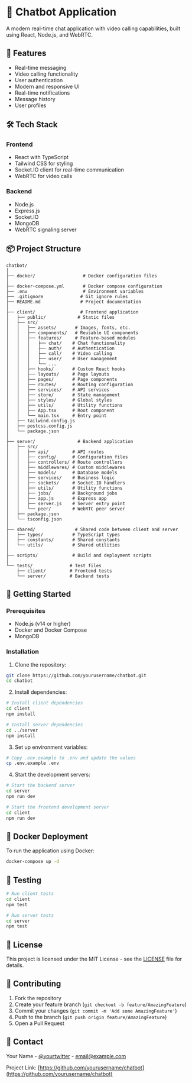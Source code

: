 # 🤖 Chatbot Application

A modern real-time chat application with video calling capabilities, built using React, Node.js, and WebRTC.

## 🚀 Features

- Real-time messaging
- Video calling functionality
- User authentication
- Modern and responsive UI
- Real-time notifications
- Message history
- User profiles

## 🛠️ Tech Stack

### Frontend
- React with TypeScript
- Tailwind CSS for styling
- Socket.IO client for real-time communication
- WebRTC for video calls

### Backend
- Node.js
- Express.js
- Socket.IO
- MongoDB
- WebRTC signaling server

## 📦 Project Structure

```
chatbot/
│
├── docker/                  # Docker configuration files
│
├── docker-compose.yml       # Docker compose configuration
├── .env                     # Environment variables
├── .gitignore              # Git ignore rules
├── README.md               # Project documentation
│
├── client/                 # Frontend application
│   ├── public/            # Static files
│   ├── src/
│   │   ├── assets/       # Images, fonts, etc.
│   │   ├── components/   # Reusable UI components
│   │   ├── features/     # Feature-based modules
│   │   │   ├── chat/    # Chat functionality
│   │   │   ├── auth/    # Authentication
│   │   │   ├── call/    # Video calling
│   │   │   ├── user/    # User management
│   │   │   └── ...
│   │   ├── hooks/       # Custom React hooks
│   │   ├── layouts/     # Page layouts
│   │   ├── pages/       # Page components
│   │   ├── routes/      # Routing configuration
│   │   ├── services/    # API services
│   │   ├── store/       # State management
│   │   ├── styles/      # Global styles
│   │   ├── utils/       # Utility functions
│   │   ├── App.tsx      # Root component
│   │   └── main.tsx     # Entry point
│   ├── tailwind.config.js
│   ├── postcss.config.js
│   └── package.json
│
├── server/                # Backend application
│   ├── src/
│   │   ├── api/         # API routes
│   │   ├── config/      # Configuration files
│   │   ├── controllers/ # Route controllers
│   │   ├── middlewares/ # Custom middlewares
│   │   ├── models/      # Database models
│   │   ├── services/    # Business logic
│   │   ├── sockets/     # Socket.IO handlers
│   │   ├── utils/       # Utility functions
│   │   ├── jobs/        # Background jobs
│   │   ├── app.js       # Express app
│   │   ├── server.js    # Server entry point
│   │   └── peer/        # WebRTC peer server
│   ├── package.json
│   └── tsconfig.json
│
├── shared/               # Shared code between client and server
│   ├── types/           # TypeScript types
│   ├── constants/       # Shared constants
│   └── utils/           # Shared utilities
│
├── scripts/             # Build and deployment scripts
│
└── tests/              # Test files
    ├── client/         # Frontend tests
    └── server/         # Backend tests
```

## 🚀 Getting Started

### Prerequisites
- Node.js (v14 or higher)
- Docker and Docker Compose
- MongoDB

### Installation

1. Clone the repository:
```bash
git clone https://github.com/yourusername/chatbot.git
cd chatbot
```

2. Install dependencies:
```bash
# Install client dependencies
cd client
npm install

# Install server dependencies
cd ../server
npm install
```

3. Set up environment variables:
```bash
# Copy .env.example to .env and update the values
cp .env.example .env
```

4. Start the development servers:
```bash
# Start the backend server
cd server
npm run dev

# Start the frontend development server
cd client
npm run dev
```

## 🐳 Docker Deployment

To run the application using Docker:

```bash
docker-compose up -d
```

## 🧪 Testing

```bash
# Run client tests
cd client
npm test

# Run server tests
cd server
npm test
```

## 📝 License

This project is licensed under the MIT License - see the [LICENSE](LICENSE) file for details.

## 👥 Contributing

1. Fork the repository
2. Create your feature branch (`git checkout -b feature/AmazingFeature`)
3. Commit your changes (`git commit -m 'Add some AmazingFeature'`)
4. Push to the branch (`git push origin feature/AmazingFeature`)
5. Open a Pull Request

## 📧 Contact

Your Name - [@yourtwitter](https://twitter.com/yourtwitter) - email@example.com

Project Link: [https://github.com/yourusername/chatbot](https://github.com/yourusername/chatbot)